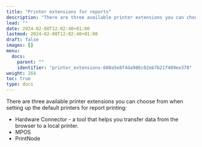```yaml
---
title: "Printer extensions for reports"
description: "There are three available printer extensions you can choose from when setting up the default printers for report printing."
lead: ""
date: 2024-02-08T12:02:40+01:00
lastmod: 2024-02-08T12:02:40+01:00
draft: false
images: []
menu:
  docs:
    parent: ""
    identifier: "printer_extensions-660a5e8f4da986c02eb7b21f489ee370"
weight: 264
toc: true
type: docs
---
```


There are three available printer extensions you can choose from when setting up the default printers for report printing:

- Hardware Connector - a tool that helps you transfer data from the browser to a local printer.
- MPOS
- PrintNode
